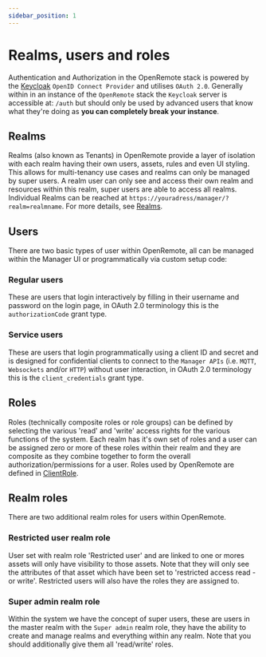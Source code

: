 ```yaml
---
sidebar_position: 1
---
```


# Realms, users and roles

Authentication and Authorization in the OpenRemote stack is powered by the [Keycloak](https://www.keycloak.org/) `OpenID Connect Provider` and utilises `OAuth 2.0`. Generally within in an instance of the `OpenRemote` stack the `Keycloak` server is accessible at: `/auth` but should only be used by advanced users that know what they're doing as **you can completely break your instance**.

## Realms
Realms (also known as Tenants) in OpenRemote provide a layer of isolation with each realm having their own users, assets, rules and even UI styling. This allows for multi-tenancy use cases and realms can only be managed by super users. A realm user can only see and access their own realm and resources within this realm, super users are able to access all realms. Individual Realms can be reached at `https://youradress/manager/?realm=realmname`. For more details, see [Realms](../manager-ui/#realms).

## Users
There are two basic types of user within OpenRemote, all can be managed within the Manager UI or programmatically via custom setup code:

### Regular users
These are users that login interactively by filling in their username and password on the login page, in OAuth 2.0 terminology this is the `authorizationCode` grant type.

### Service users
These are users that login programmatically using a client ID and secret and is designed for confidential clients to connect to the `Manager APIs` (i.e. `MQTT`, `Websockets` and/or `HTTP`) without user interaction, in OAuth 2.0 terminology this is the `client_credentials` grant type.

## Roles
Roles (technically composite roles or role groups) can be defined by selecting the various 'read' and 'write' access rights for the various functions of the system. Each realm has it's own set of roles and a user can be assigned zero or more of these roles within their realm and they are composite as they combine together to form the overall authorization/permissions for a user. Roles used by OpenRemote are defined in [ClientRole](https://github.com/openremote/openremote/blob/master/model/src/main/java/org/openremote/model/security/ClientRole.java).

## Realm roles
There are two additional realm roles for users within OpenRemote.

### Restricted user realm role

User set with realm role 'Restricted user' and are linked to one or mores assets will only have visibility to those assets. Note that they will only see the attributes of that asset which have been set to 'restricted access read -or write'. Restricted users will also have the roles they are assigned to.

### Super admin realm role

Within the system we have the concept of super users, these are users in the master realm with the `Super admin` realm role, they have the ability to create and manage realms and everything within any realm. Note that you should additionally give them all 'read/write' roles.
